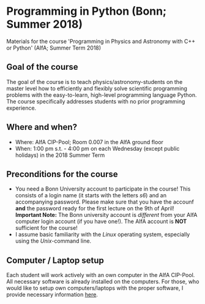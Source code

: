 # Programming in Python (Bonn; Summer 2018)
Materials for the course 'Programming in Physics and Astronomy with C++ or Python' (AIfA; Summer Term 2018)

## Goal of the course
The goal of the course is to teach physics/astronomy-students on the
master level how to efficiently and flexibly solve scientific
programming problems with the easy-to-learn, high-level programming
language Python. The course specifically addresses students with no
prior programming experience.

## Where and when?
 - Where: AIfA CIP-Pool; Room 0.007 in the AIfA ground floor
 - When: 1:00 pm s.t. - 4:00 pm on each Wednesday (except public holidays) in the 2018 Summer Term

## Preconditions for the course
 - You need a Bonn University account to participate in the course! This consists of a login name (it starts with the letters *s6*) and an accompanying password. Please make sure that you have the accounf **and** the password ready for the first lecture on the 9th of April!
  **Important Note:** The Bonn university account is *different* from your AIfA computer login account (if you have one!). The AIfA account is **NOT** sufficient for the course!
- I assume basic familiarity with the *Linux* operating system, especially using the *Unix*-command line.

## Computer / Laptop setup
Each student will work actively with an own computer in the AIfA CIP-Pool. All necessary software is already installed on the computers. For those, who would like to setup own computers/laptops with the proper software, I provide necessary information [here](https://github.com/terben/Programming_in_Python_Bonn_Summer_2018/tree/master/computer_setup).
